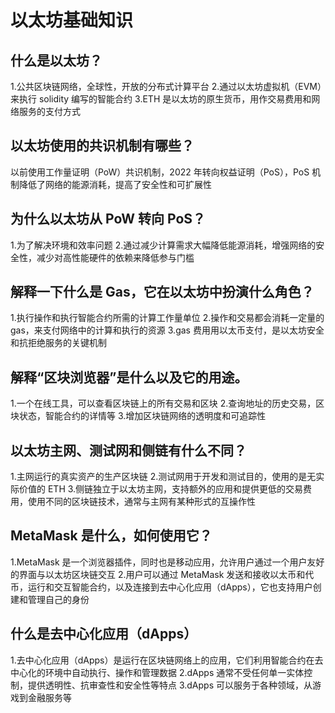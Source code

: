 # 以太坊基础知识

## 什么是以太坊？

1.公共区块链网络，全球性，开放的分布式计算平台 2.通过以太坊虚拟机（EVM）来执行 solidity 编写的智能合约
3.ETH 是以太坊的原生货币，用作交易费用和网络服务的支付方式

## 以太坊使用的共识机制有哪些？

以前使用工作量证明（PoW）共识机制，2022 年转向权益证明（PoS），PoS 机制降低了网络的能源消耗，提高了安全性和可扩展性

## 为什么以太坊从 PoW 转向 PoS？

1.为了解决环境和效率问题 2.通过减少计算需求大幅降低能源消耗，增强网络的安全性，减少对高性能硬件的依赖来降低参与门槛

## 解释一下什么是 Gas，它在以太坊中扮演什么角色？

1.执行操作和执行智能合约所需的计算工作量单位 2.操作和交易都会消耗一定量的 gas，来支付网络中的计算和执行的资源
3.gas 费用用以太币支付，是以太坊安全和抗拒绝服务的关键机制

## 解释“区块浏览器”是什么以及它的用途。

1.一个在线工具，可以查看区块链上的所有交易和区块 2.查询地址的历史交易，区块状态，智能合约的详情等 3.增加区块链网络的透明度和可追踪性

## 以太坊主网、测试网和侧链有什么不同？

1.主网运行的真实资产的生产区块链 2.测试网用于开发和测试目的，使用的是无实际价值的 ETH 3.侧链独立于以太坊主网，支持额外的应用和提供更低的交易费用，使用不同的区块链技术，通常与主网有某种形式的互操作性

## MetaMask 是什么，如何使用它？

1.MetaMask 是一个浏览器插件，同时也是移动应用，允许用户通过一个用户友好的界面与以太坊区块链交互 2.用户可以通过 MetaMask 发送和接收以太币和代币，运行和交互智能合约，以及连接到去中心化应用（dApps），它也支持用户创建和管理自己的身份

## 什么是去中心化应用（dApps）

1.去中心化应用（dApps）是运行在区块链网络上的应用，它们利用智能合约在去中心化的环境中自动执行、操作和管理数据
2.dApps 通常不受任何单一实体控制，提供透明性、抗审查性和安全性等特点
3.dApps 可以服务于各种领域，从游戏到金融服务等
